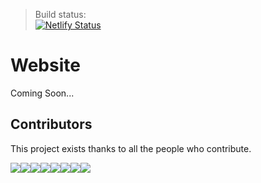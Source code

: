 > Build status:  
[![Netlify Status](https://api.netlify.com/api/v1/badges/43c65c29-4b62-4992-80e0-8a2b0554fae3/deploy-status)](https://app.netlify.com/sites/quirky-leavitt-e7e4a0/deploys)

# Website

Coming Soon...

## Contributors

This project exists thanks to all the people who contribute.

[![](https://sourcerer.io/fame/navneetnivu07/navneetnivu07/soaicbe.com/images/0)](https://sourcerer.io/fame/navneetnivu07/navneetnivu07/soaicbe.com/links/0)[![](https://sourcerer.io/fame/navneetnivu07/navneetnivu07/soaicbe.com/images/1)](https://sourcerer.io/fame/navneetnivu07/navneetnivu07/soaicbe.com/links/1)[![](https://sourcerer.io/fame/navneetnivu07/navneetnivu07/soaicbe.com/images/2)](https://sourcerer.io/fame/navneetnivu07/navneetnivu07/soaicbe.com/links/2)[![](https://sourcerer.io/fame/navneetnivu07/navneetnivu07/soaicbe.com/images/3)](https://sourcerer.io/fame/navneetnivu07/navneetnivu07/soaicbe.com/links/3)[![](https://sourcerer.io/fame/navneetnivu07/navneetnivu07/soaicbe.com/images/4)](https://sourcerer.io/fame/navneetnivu07/navneetnivu07/soaicbe.com/links/4)[![](https://sourcerer.io/fame/navneetnivu07/navneetnivu07/soaicbe.com/images/5)](https://sourcerer.io/fame/navneetnivu07/navneetnivu07/soaicbe.com/links/5)[![](https://sourcerer.io/fame/navneetnivu07/navneetnivu07/soaicbe.com/images/6)](https://sourcerer.io/fame/navneetnivu07/navneetnivu07/soaicbe.com/links/6)[![](https://sourcerer.io/fame/navneetnivu07/navneetnivu07/soaicbe.com/images/7)](https://sourcerer.io/fame/navneetnivu07/navneetnivu07/soaicbe.com/links/7)
